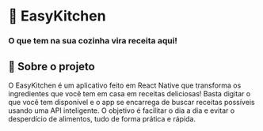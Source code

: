 # 🍳 EasyKitchen
### O que tem na sua cozinha vira receita aqui!

## 📱 Sobre o projeto
O EasyKitchen é um aplicativo feito em React Native que transforma os ingredientes que você tem em casa em receitas deliciosas! 
Basta digitar o que você tem disponível e o app se encarrega de buscar receitas possíveis usando uma API inteligente. O objetivo é facilitar o dia a dia e evitar o desperdício de alimentos, tudo de forma prática e rápida.

